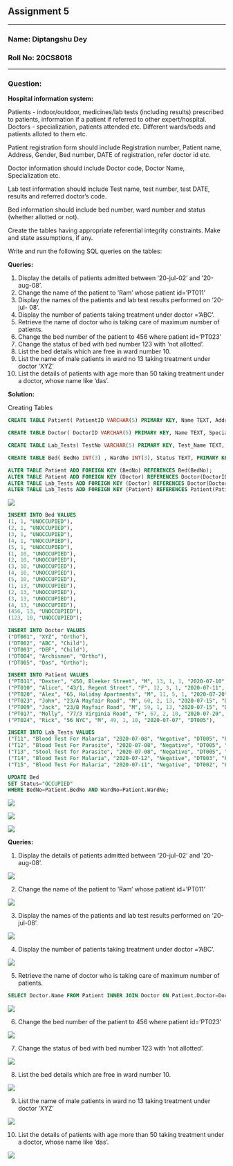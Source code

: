 ## Assignment 5

---

### **Name:** Diptangshu Dey

### **Roll No:** 20CS8018

---

### **Question:**

**Hospital information system:**

Patients - indoor/outdoor, medicines/lab tests (including results) prescribed to patients, information if a patient if referred to other expert/hospital. Doctors - specialization, patients attended etc. Different wards/beds and patients alloted to them etc.

Patient registration form should include Registration number, Patient name, Address, Gender, Bed number, DATE of registration, refer doctor id etc.

Doctor information should include Doctor code, Doctor Name, Specialization etc.

Lab test information should include Test name, test number, test DATE, results and referred doctor’s code.

Bed information should include bed number, ward number and status (whether allotted or not).

Create the tables having appropriate referential integrity constraints. Make and state assumptions, if any.

Write and run the following SQL queries on the tables:

**Queries:**

1. Display the details of patients admitted between ‘20-jul-02’ and ’20-aug-08’.
2. Change the name of the patient to ‘Ram’ whose patient id=’PT011’
3. Display the names of the patients and lab test results performed on ‘20-jul- 08’.
4. Display the number of patients taking treatment under doctor =’ABC’.
5. Retrieve the name of doctor who is taking care of maximum number of patients.
6. Change the bed number of the patient to 456 where patient id=’PT023’
7. Change the status of bed with bed number 123 with ‘not allotted’.
8. List the bed details which are free in ward number 10.
9. List the name of male patients in ward no 13 taking treatment under doctor ‘XYZ’
10. List the details of patients with age more than 50 taking treatment under a doctor, whose name like ‘das’.

**Solution:**

Creating Tables

```sql
CREATE TABLE Patient( PatientID VARCHAR(5) PRIMARY KEY, Name TEXT, Address TEXT, Gender CHAR(1), Age INT(3), BedNo INT(3), WardNo INT(3), Date_Of_Registration DATE, Doctor VARCHAR(5) );

CREATE TABLE Doctor( DoctorID VARCHAR(5) PRIMARY KEY, Name TEXT, Specialization text );

CREATE TABLE Lab_Tests( TestNo VARCHAR(5) PRIMARY KEY, Test_Name TEXT, Test_Date DATE, Result text, Doctor VARCHAR(5), Patient VARCHAR(5));

CREATE TABLE Bed( BedNo INT(3) , WardNo INT(3), Status TEXT, PRIMARY KEY(BedNo, WardNo));

ALTER TABLE Patient ADD FOREIGN KEY (BedNo) REFERENCES Bed(BedNo);
ALTER TABLE Patient ADD FOREIGN KEY (Doctor) REFERENCES Doctor(DoctorID);
ALTER TABLE Lab_Tests ADD FOREIGN KEY (Doctor) REFERENCES Doctor(DoctorID);
ALTER TABLE Lab_Tests ADD FOREIGN KEY (Patient) REFERENCES Patient(PatientID);
```

![](cols.png)

```sql
INSERT INTO Bed VALUES
(1, 1, "UNOCCUPIED"),
(2, 1, "UNOCCUPIED"),
(3, 1, "UNOCCUPIED"),
(4, 1, "UNOCCUPIED"),
(5, 1, "UNOCCUPIED"),
(1, 10, "UNOCCUPIED"),
(2, 10, "UNOCCUPIED"),
(3, 10, "UNOCCUPIED"),
(4, 10, "UNOCCUPIED"),
(5, 10, "UNOCCUPIED"),
(1, 13, "UNOCCUPIED"),
(2, 13, "UNOCCUPIED"),
(3, 13, "UNOCCUPIED"),
(4, 13, "UNOCCUPIED"),
(456, 13, "UNOCCUPIED"),
(123, 10, "UNOCCUPIED");

INSERT INTO Doctor VALUES
("DT001", "XYZ", "Ortho"),
("DT002", "ABC", "Child"),
("DT003", "DEF", "Child"),
("DT004", "Archisman", "Ortho"),
("DT005", "Das", "Ortho");

INSERT INTO Patient VALUES
("PT011", "Dexter", "450, Bleeker Street", "M", 13, 1, 1, "2020-07-10", "DT002"),
("PT010", "Alice", "43/1, Regent Street", "F", 12, 3, 1, "2020-07-11", "DT003"),
("PT020", "Alex", "65, Holiday Apartments", "M", 11, 5, 1, "2020-07-20", "DT002"),
("PT023", "John", "23/A Mayfair Road", "M", 60, 2, 13, "2020-07-15", "DT001"),
("PT009", "Jack", "23/B Mayfair Road", "M", 59, 1, 13, "2020-07-15", "DT001"),
("PT017", "Molly", "77/3 Virginia Road", "F", 67, 2, 10, "2020-07-20", "DT005"),
("PT024", "Rick", "56 NYC", "M", 49, 1, 10, "2020-07-07", "DT005"),

INSERT INTO Lab_Tests VALUES
("T11", "Blood Test For Malaria", "2020-07-08", "Negative", "DT005", "PT024"),
("T12", "Blood Test For Parasite", "2020-07-08", "Negative", "DT005", "PT024"),
("T13", "Stool Test for Parasite", "2020-07-08", "Negative", "DT005", "PT024"),
("T14", "Blood Test For Malaria", "2020-07-12", "Negative", "DT003", "PT010"),
("T15", "Blood Test For Malaria", "2020-07-11", "Negative", "DT002", "PT011");

UPDATE Bed
SET Status="OCCUPIED"
WHERE BedNo=Patient.BedNo AND WardNo=Patient.WardNo;
```

![](val1.png)

![](val2.png)

![](val3.png)

**Queries:**

1. Display the details of patients admitted between ‘20-jul-02’ and ’20-aug-08’.

![](q1.png)

2. Change the name of the patient to ‘Ram’ whose patient id=’PT011’

![](q2.png)

3. Display the names of the patients and lab test results performed on ‘20-jul-08’.

![](q3.png)

4. Display the number of patients taking treatment under doctor =’ABC’.

![](q4.png)

5. Retrieve the name of doctor who is taking care of maximum number of patients.

```sql
SELECT Doctor.Name FROM Patient INNER JOIN Doctor ON Patient.Doctor=Doctor.DoctorID GROUP BY Doctor.DoctorID HAVING COUNT(PatientID) = (SELECT MAX(patients) FROM (SELECT Doctor.Name, Count(PatientID) patients FROM Patient INNER JOIN Doctor ON Patient.Doctor=Doctor.DoctorID GROUP BY Doctor.DoctorID) s );
```

![](q5.png)

6. Change the bed number of the patient to 456 where patient id=’PT023’

![](q6.png)

7. Change the status of bed with bed number 123 with ‘not allotted’.

![](q7.png)

8. List the bed details which are free in ward number 10.

![](q8.png)

9. List the name of male patients in ward no 13 taking treatment under doctor ‘XYZ’

![](q9.png)

10. List the details of patients with age more than 50 taking treatment under a doctor, whose name like ‘das’.

![](q10.png)
